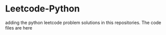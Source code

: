 # Leetcode-Python
adding the python leetcode problem solutions in this repositories. 
The code files are here
